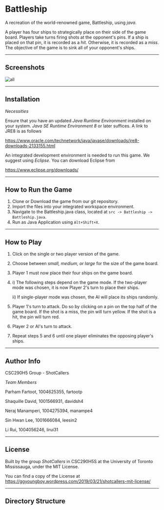 Battleship
===

A recreation of the world-renowned game, Battleship, using *java*.

A player has four ships to strategically place on their side of the game board. Players take turns firing shots at the opponent's pins. If a ship is placed on that pin, it is recorded as a *hit*. Otherwise, it is recorded as a *miss*. The objective of the game is to sink all of your opponent's ships.

---

Screenshots
---

![all](https://user-images.githubusercontent.com/47598577/54769544-c368fc00-4bd7-11e9-90a6-ae06c5ed0a89.jpg)

---

Installation
---

*Necessities*

Ensure that you have an updated *Java Runtime Environment* installed on your system. *Java SE Runtime Environment 8* or later suffices. A link to JRE8 is as follows

https://www.oracle.com/technetwork/java/javase/downloads/jre8-downloads-2133155.html

An integrated development environment is needed to run this game. We suggest using *Eclipse*. You can download Eclipse from

https://www.eclipse.org/downloads/

---

How to Run the Game
---

1. Clone or Download the game from our git repository.
2. Import the files into your integrated workspace environment.
3. Navigate to the Battleship.java class, located at `src -> Battleship -> Battleship.java`.
4. Run as Java Application using `Alt+Shift+X`.

---

How to Play
---

1. Click on the single or two player version of the game.
2. Choose between *small, medium, or large* for the size of the game board.
3. Player 1 must now place their four ships on the game board.
4. i) The following steps depend on the game mode. If the two-player mode was chosen, it is now Player 2's turn to place their ships.
   
   ii) If single-player mode was chosen, the AI will place its ships randomly.
5. Player 1's turn to attack. Do so by clicking on a pin on the top half of the game board. If the shot is a miss, the pin will turn yellow. If the shot is a hit, the pin will turn red.
6. Player 2 or AI's turn to attack.
7. Repeat steps 5 and 6 until one player eliminates the opposing player's ships.

---

Author Info
---
CSC290H5 Group - ShotCallers

*Team Members*

Parham Fartoot, 1004625355, fartootp

Shaquille David, 1001566931, davidsh4

Neraj Manamperi, 1004275394, manampe4

Sin Hwan Lee, 1001666084, leesin2

Li Rui, 1004056246, lirui31

---

License
---

Built by the group *ShotCallers* in CSC290H5S at the University of Toronto Mississauga, under the MIT License. 

You can find a copy of the License at https://ggyoungboy.wordpress.com/2019/03/21/shotcallers-mit-license/

---

Directory Structure
---

